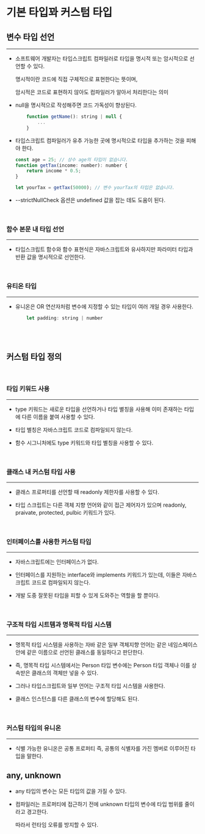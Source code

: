 # 기본 타입꽈 커스텀 타입

## 변수 타입 선언
<hr>

- 소프트웨어 개발자는 타입스크립트 컴파일러로 타입을 명시적 또는 암시적으로 선언할 수 있다.

    명시적이란 코드에 직접 구체적으로 표현한다는 뜻이며,

    암시적은 코드로 표현하지 않아도 컴파일러가 알아서 처리한다는 의미

- null을 명시적으로 작성해주면 코드 가독성이 향상된다.

    ~~~ javascript
        function getName(): string | null {
            ...
        }
    ~~~

- 타입스크립트 컴파일러가 유추 가능한 곳에 명시적으로 타입을 추가하는 것을 피해야 한다.

    ~~~ javascript
    const age = 25; // 상수 age의 타입이 없습니다.
    function getTax(income: number): number {
        return income * 0.5;
    }

    let yourTax = getTax(50000); // 변수 yourTax의 타입은 없습니다.
    ~~~

- --strictNullCheck 옵션은 undefined 값을 잡는 데도 도움이 된다.

<br>

### 함수 본문 내 타입 선언
<hr>

- 타입스크립트 함수와 함수 표현식은 자바스크립트와 유사하지만 파라미터 타입과 반환 값을 명시적으로 선언한다.

<br>

### 유티온 타입
<hr>

- 유니온은 OR 연산자처럼 변수에 지정할 수 있는 타입이 여러 개일 경우 사용한다.

    ~~~ javascript
        let padding: string | number
    ~~~

<br>
<br>

## 커스텀 타입 정의

<br>

### 타입 키워드 사용
<hr>

- type 키워드는 새로운 타입을 선언하거나 타입 별칭을 사용해 이미 존재하는 타입에 다른 이름을 붙여 사용할 수 있다.

- 타입 별칭은 자바스크립트 코드로 컴파일되지 않는다.

- 함수 시그니처에도 type 키워드와 타입 별칭을 사용할 수 있다.

<br>

### 클래스 내 커스텀 타입 사용
<hr>

- 클래스 프로퍼티를 선언할 때 readonly 제한자를 사용할 수 있다.

- 타입 스크립트는 다른 객체 지향 언어와 같이 접근 제어자가 있으며 readonly, praivate, protected, pulbic 키워드가 있다.

<br>

### 인터페이스를 사용한 커스텀 타입
<hr>

- 자바스크립트에는 인터페이스가 없다.

- 인터페이스를 지원하는 interface와 implements 키워드가 있는데, 이들은 자바스크립트 코드로 컴파일되지 않는다.

- 개발 도중 잘못된 타입을 피할 수 있게 도와주는 역할을 할 뿐이다.

<br>

### 구조적 타입 시트템과 명목적 타입 시스템
<hr>

- 명목적 타입 시스템을 사용하는 자바 같은 일부 객체지향 언어는 같은 네임스페이스안에 같은 이름으로 선언된 클래스를 동일하다고 판단한다.

- 즉, 명목적 타입 시스템에서는 Person 타입 변수에는 Person 타입 객체나 이를 상속받은 클래스의 객체만 넣을 수 있다.

- 그러나 타입스크립트와 일부 언어는 구조적 타입 시스템을 사용한다.

- 클래스 인스턴스를 다른 클래스의 변수에 할당해도 된다.

<br>

### 커스텀 타입의 유니온
<hr>

- 식별 가능한 유니온은 공통 프로퍼티 즉, 공통의 식별자를 가진 멤버로 이루어진 타입을 말한다.

## any, unknown

- any 타입의 변수는 모든 타입의 값을 가질 수 있다.

- 컴파일러는 프로퍼티에 접근하기 전에 unknown 타입의 변수에 타입 범위를 줄이라고 경고한다.

    따라서 런타임 오류를 방지할 수 있다.
